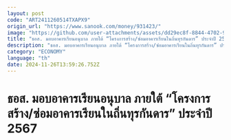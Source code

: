 ```yaml
---
layout: post
code: "ART2411260514TXAPX9"
origin_url: "https://www.sanook.com/money/931423/"
image: "https://github.com/user-attachments/assets/dd29ec8f-8844-4702-9344-7c0c51304167"
title: "ธอส. มอบอาคารเรียนอนุบาล ภายใต้ “โครงการสร้าง/ซ่อมอาคารเรียนในถิ่นทุรกันดาร” ประจำปี 2567"
description: "ธอส. มอบอาคารเรียนอนุบาล ภายใต้ “โครงการสร้าง/ซ่อมอาคารเรียนในถิ่นทุรกันดาร” ประจำปี 2567 ณ โรงเรียนตำรวจตระเวนชายแดนบ้านนายาว ต.ท่ากระดาน อ.สนามชัยเขต จ.ฉะเชิงเทรา"
category: "ECONOMY"
language: "th"
date: 2024-11-26T13:59:26.752Z
---
```


# ธอส. มอบอาคารเรียนอนุบาล ภายใต้ “โครงการสร้าง/ซ่อมอาคารเรียนในถิ่นทุรกันดาร” ประจำปี 2567